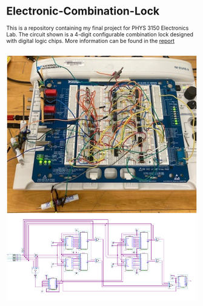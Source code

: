 # Electronic-Combination-Lock
 This is a repository containing my final project for PHYS 3150 Electronics Lab. The circuit shown is a 4-digit configurable combination lock designed with digital logic chips. More information can be found in the [report](https://github.com/dbeauch/Electronic-Combination-Lock/blob/main/4-Digit%20Combination%20Lock%20Report.pdf)
<p align = "center">
<br />
<img width = "500" src = "CircuitLock.jpg"> <br />
 <img width = "500" src = "LOCK_1.PNG"> <br />
</p>
 
